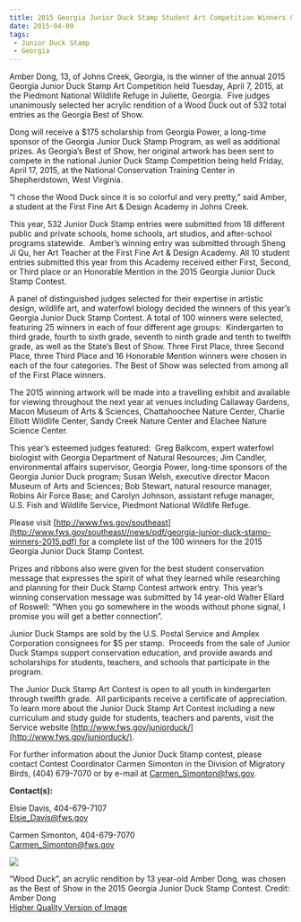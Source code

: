 ```yaml
---
title: 2015 Georgia Junior Duck Stamp Student Art Competition Winners Chosen
date: 2015-04-09
tags:
 - Junior Duck Stamp
 - Georgia
---
```


Amber Dong, 13, of Johns Creek, Georgia, is the winner of the annual 2015 Georgia Junior Duck Stamp Art Competition held Tuesday, April 7, 2015, at the Piedmont National Wildlife Refuge in Juliette, Georgia.  Five judges unanimously selected her acrylic rendition of a Wood Duck out of 532 total entries as the Georgia Best of Show. 

Dong will receive a $175 scholarship from Georgia Power, a long-time sponsor of the Georgia Junior Duck Stamp Program, as well as additional prizes. As Georgia’s Best of Show, her original artwork has been sent to compete in the national Junior Duck Stamp Competition being held Friday, April 17, 2015, at the National Conservation Training Center in Shepherdstown, West Virginia.

“I chose the Wood Duck since it is so colorful and very pretty,” said Amber, a student at the First Fine Art & Design Academy in Johns Creek.

This year, 532 Junior Duck Stamp entries were submitted from 18 different public and private schools, home schools, art studios, and after-school programs statewide.  Amber’s winning entry was submitted through Sheng Ji Qu, her Art Teacher at the First Fine Art & Design Academy. All 10 student entries submitted this year from this Academy received either First, Second, or Third place or an Honorable Mention in the 2015 Georgia Junior Duck Stamp Contest.

A panel of distinguished judges selected for their expertise in artistic design, wildlife art, and waterfowl biology decided the winners of this year’s Georgia Junior Duck Stamp Contest. A total of 100 winners were selected, featuring 25 winners in each of four different age groups:  Kindergarten to third grade, fourth to sixth grade, seventh to ninth grade and tenth to twelfth grade, as well as the State’s Best of Show. Three First Place, three Second Place, three Third Place and 16 Honorable Mention winners were chosen in each of the four categories. The Best of Show was selected from among all of the First Place winners.

The 2015 winning artwork will be made into a travelling exhibit and available for viewing throughout the next year at venues including Callaway Gardens, Macon Museum of Arts & Sciences, Chattahoochee Nature Center, Charlie Elliott Wildlife Center, Sandy Creek Nature Center and Elachee Nature Science Center.

This year’s esteemed judges featured:  Greg Balkcom, expert waterfowl biologist with Georgia Department of Natural Resources; Jim Candler, environmental affairs supervisor, Georgia Power, long-time sponsors of the Georgia Junior Duck program; Susan Welsh, executive director Macon Museum of Arts and Sciences; Bob Stewart, natural resource manager, Robins Air Force Base; and Carolyn Johnson, assistant refuge manager, U.S. Fish and Wildlife Service, Piedmont National Wildlife Refuge.

Please visit [http://www.fws.gov/southeast](http://www.fws.gov/southeast//news/pdf/georgia-junior-duck-stamp-winners-2015.pdf) for a complete list of the 100 winners for the 2015 Georgia Junior Duck Stamp Contest. 

Prizes and ribbons also were given for the best student conservation message that expresses the spirit of what they learned while researching and planning for their Duck Stamp Contest artwork entry. This year’s winning conservation message was submitted by 14 year-old Walter Ellard of Roswell: “When you go somewhere in the woods without phone signal, I promise you will get a better connection”.  

Junior Duck Stamps are sold by the U.S. Postal Service and Amplex Corporation consignees for $5 per stamp.  Proceeds from the sale of Junior Duck Stamps support conservation education, and provide awards and scholarships for students, teachers, and schools that participate in the program.

The Junior Duck Stamp Art Contest is open to all youth in kindergarten through twelfth grade.  All participants receive a certificate of appreciation. To learn more about the Junior Duck Stamp Art Contest including a new curriculum and study guide for students, teachers and parents, visit the Service website [http://www.fws.gov/juniorduck/](http://www.fws.gov/juniorduck/).

For further information about the Junior Duck Stamp contest, please contact Contest Coordinator Carmen Simonton in the Division of Migratory Birds, (404) 679-7070 or by e-mail at [Carmen_Simonton@fws.gov](mailto:Carmen_Simonton@fws.gov).

**Contact(s):**  

Elsie Davis, 404-679-7107  
[Elsie_Davis@fws.gov](mailto:Elsie_Davis@fws.gov)

Carmen Simonton, 404-679-7070  
[Carmen_Simonton@fws.gov](mailto:Carmen_Simonton@fws.gov)


![](images/newsUploads/newsThumbs/newsImageThumb9F161F84-F6F2-BAA5-D805259D5A3E0BE5.jpg)

“Wood Duck”, an acrylic rendition by 13 year-old Amber Dong, was chosen as the Best of Show in the 2015 Georgia Junior Duck Stamp Contest. Credit: Amber Dong  
[Higher Quality Version of Image](https://flic.kr/p/rZTg87)

